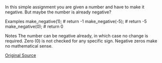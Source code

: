 In this simple assignment you are given a number and have to make it negative. But maybe the number
is already negative?

Examples
make_negative(1);  # return -1
make_negative(-5); # return -5
make_negative(0);  # return 0

Notes
The number can be negative already, in which case no change is required.
Zero (0) is not checked for any specific sign. Negative zeros make no mathematical sense.

[Original Source](https://www.codewars.com/kata/55685cd7ad70877c23000102/train/python)
